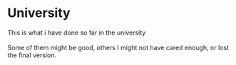 # University
This is what i have done so far in the university
<br><br>
Some of them might be good, others I might not have cared enough, or lost the final version.

